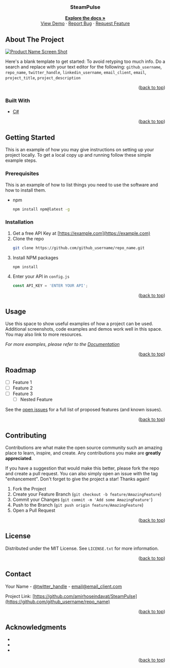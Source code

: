 <div id="top"></div>

<!-- PROJECT SHIELDS -->


<!-- PROJECT LOGO 
<br />
<div align="center">
  <a href="https://github.com/amirhoseindavat/SteamPulse">
    <img src="images/logo.png" alt="Logo" width="80" height="80">
  </a>-->

<h3 align="center">SteamPulse</h3>

  <p align="center">
    <a href="https://github.com/amirhoseindavat/SteamPulse#readme"><strong>Explore the docs »</strong></a>
    <br />
    <a href="https://github.com/amirhoseindavat/SteamPulse">View Demo</a>
    ·
    <a href="https://github.com/amirhoseindavat/SteamPulse/issues">Report Bug</a>
    ·
    <a href="https://github.com/amirhoseindavat/SteamPulse/issues">Request Feature</a>
  </p>
</div>



<!-- TABLE OF CONTENTS 
<details>
  <summary>Table of Contents</summary>
  <ol>
    <li>
      <a href="#about-the-project">About The Project</a>
      <ul>
        <li><a href="#built-with">Built With</a></li>
      </ul>
    </li>
    <li>
      <a href="#getting-started">Getting Started</a>
      <ul>
        <li><a href="#prerequisites">Prerequisites</a></li>
        <li><a href="#installation">Installation</a></li>
      </ul>
    </li>
    <li><a href="#usage">Usage</a></li>
    <li><a href="#roadmap">Roadmap</a></li>
    <li><a href="#contributing">Contributing</a></li>
    <li><a href="#license">License</a></li>
    <li><a href="#contact">Contact</a></li>
    <li><a href="#acknowledgments">Acknowledgments</a></li>
  </ol>
</details>-->



<!-- ABOUT THE PROJECT -->
## About The Project

[![Product Name Screen Shot][product-screenshot]](https://example.com)

Here's a blank template to get started: To avoid retyping too much info. Do a search and replace with your text editor for the following: `github_username`, `repo_name`, `twitter_handle`, `linkedin_username`, `email_client`, `email`, `project_title`, `project_description`

<p align="right">(<a href="#top">back to top</a>)</p>



### Built With

* [C#](https://docs.microsoft.com/en-us/dotnet/csharp/)


<p align="right">(<a href="#top">back to top</a>)</p>



<!-- GETTING STARTED -->
## Getting Started

This is an example of how you may give instructions on setting up your project locally.
To get a local copy up and running follow these simple example steps.

### Prerequisites

This is an example of how to list things you need to use the software and how to install them.
* npm
  ```sh
  npm install npm@latest -g
  ```

### Installation

1. Get a free API Key at [https://example.com](https://example.com)
2. Clone the repo
   ```sh
   git clone https://github.com/github_username/repo_name.git
   ```
3. Install NPM packages
   ```sh
   npm install
   ```
4. Enter your API in `config.js`
   ```js
   const API_KEY = 'ENTER YOUR API';
   ```

<p align="right">(<a href="#top">back to top</a>)</p>



<!-- USAGE EXAMPLES -->
## Usage

Use this space to show useful examples of how a project can be used. Additional screenshots, code examples and demos work well in this space. You may also link to more resources.

_For more examples, please refer to the [Documentation](https://example.com)_

<p align="right">(<a href="#top">back to top</a>)</p>



<!-- ROADMAP -->
## Roadmap

- [ ] Feature 1
- [ ] Feature 2
- [ ] Feature 3
    - [ ] Nested Feature

See the [open issues](https://github.com/github_username/repo_name/issues) for a full list of proposed features (and known issues).

<p align="right">(<a href="#top">back to top</a>)</p>



<!-- CONTRIBUTING -->
## Contributing

Contributions are what make the open source community such an amazing place to learn, inspire, and create. Any contributions you make are **greatly appreciated**.

If you have a suggestion that would make this better, please fork the repo and create a pull request. You can also simply open an issue with the tag "enhancement".
Don't forget to give the project a star! Thanks again!

1. Fork the Project
2. Create your Feature Branch (`git checkout -b feature/AmazingFeature`)
3. Commit your Changes (`git commit -m 'Add some AmazingFeature'`)
4. Push to the Branch (`git push origin feature/AmazingFeature`)
5. Open a Pull Request

<p align="right">(<a href="#top">back to top</a>)</p>



<!-- LICENSE -->
## License

Distributed under the MIT License. See `LICENSE.txt` for more information.

<p align="right">(<a href="#top">back to top</a>)</p>



<!-- CONTACT -->
## Contact

Your Name - [@twitter_handle](https://twitter.com/Amirhoseindavat) - email@email_client.com

Project Link: [https://github.com/amirhoseindavat/SteamPulse](https://github.com/github_username/repo_name)

<p align="right">(<a href="#top">back to top</a>)</p>



<!-- ACKNOWLEDGMENTS -->
## Acknowledgments

* []()
* []()
* []()

<p align="right">(<a href="#top">back to top</a>)</p>



<!-- MARKDOWN LINKS & IMAGES -->

[contributors-shield]: https://img.shields.io/github/contributors/SteamPulse/SteamPulse.svg?style=for-the-badge
[contributors-url]: https://github.com/amirhoseindavat/SteamPulse/graphs/contributors
[forks-shield]: https://img.shields.io/github/forks/SteamPulse/SteamPulse.svg?style=for-the-badge
[forks-url]: https://github.com/amirhoseindavat/SteamPulse/members
[stars-shield]: https://img.shields.io/github/stars/SteamPulse/SteamPulse.svg?style=for-the-badge
[stars-url]: https://github.com/amirhoseindavat/SteamPulse/stargazers
[issues-shield]: https://img.shields.io/github/issues/SteamPulse/SteamPulse.svg?style=for-the-badge
[issues-url]: hhttps://github.com/amirhoseindavat/SteamPulse/issues
[license-shield]: https://img.shields.io/github/license/SteamPulse/SteamPulse.svg?style=for-the-badge
[license-url]: https://github.com/amirhoseindavat/SteamPulse/master/LICENSE.txt
[linkedin-shield]: https://img.shields.io/badge/-LinkedIn-black.svg?style=for-the-badge&logo=linkedin&colorB=555
[linkedin-url]: https://linkedin.com/in/Amirhoseindavat
[product-screenshot]: https://cdn.codemage.ir/Projects/SteamPulse/ScreenShots/SreenShot-1.jpg
